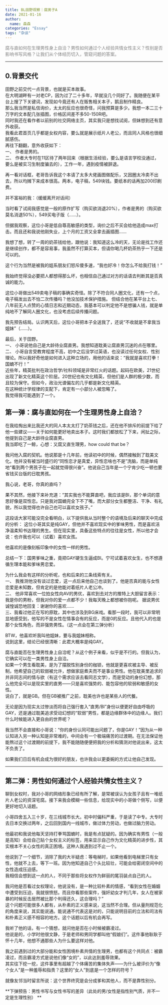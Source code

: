 ```yaml
---
title: BL田野观察｜腐男子A
date: 2021-01-16
author:
  name: 森森
categories: "Essay"
tags: "杂谈"
---
```



<span style="color:grey"> 腐与直如何在生理男性身上自洽？男性如何通过个人经验共情女性主义？性别是否影响书写风格？让我们从个体经历切入，管窥问题的答案。</span>

___________________________________________

## **0.背景交代**

田野之前交代一点背景，也就是买本故事。  
在大明湖畔有一对老CP，因为过了二十多年，早就没几个同好了。我随便在某平台上搜了下关键词，发现如今竟还有人在贩售相关本子，鹅且制作精良。   
那么我当然是私信询价，太太的反应也很奇怪，问我预算是多少。我想一本二三十万字的文本配几张插图，价格区间差不多50-150R吧。  
同时我还在看作者以前别的社交网络主页，其实我只是想找试阅，但妹想到还有意外收获。  
我看此君首页几乎都是女权内容，要么就是展示纸片人老公，而且同人风格也很细腻感伤。  
再往下翻翻，意外收获如下：  
一、 作者是男的。  
二、 作者大专时在11区待了两年回来（根据生活经验，要么是语言学校没通过，要么是被实习生制度骗去的），工作一年，遇到疫情被辞退。  

再一看对话框，老哥告诉我这个本请了太多大佬画图做配乐，又因圈太冷卖不出去，所以均摊下来成本很高。两本，电子稿，549块钱。要纸本的话再加200印刷费。  

并不富裕的我：（缓缓离开对话间）  

当时看了试阅我感觉是一般的原作扩写（购买欲消退20%），作者是男的（购买欲莫名消退50%），549买电子版（……）。  

但据我观察，这位小哥是低自尊高敏感的类型，询价之后不买会给他造成max打击。而且还和我说他刚失业，上个月的工资又全拿去画插图……  

我想了想，转了一周的奶茶钱给他，跟他说：我知道这么冷的天，无论是找工作还是继续创作，都不是容易事，我虽然不打算买本，但请你喝几杯奶茶热乎一下还是可以的。  

这个行为当然是被我的姐系朋友们怒斥傻多速，“我也好冷！你怎么不给我打钱！”  

我始终觉得没必要把人都想得那么坏，也相信自己通过对方的话语去判断其是否真诚的能力。

这位小哥做出549卖电子稿的事确实奇怪。除了不符合同人圈文化，还有一个点，电子稿发出去不怕二次传播吗？他没加技术保护措施。
但结合他在某平台上七、八年前无人点赞的心情日志和近期动态，我基本可以判定他不是想骗人钱，就是单纯地不了解同人圈文化，也没考虑后续传播问题。

我先预告结局。认识两天后，这位小哥把本子全送我了，还说“不收就是不拿我当姐妹”（……）。

最后，关于田野。  
一、 小哥说他自己是大龄待业腐直男。我想知道耽美让腐直男沉迷的点在哪里。  
二、 小哥自言受教育程度不高，初中之后没学过英语，也没读过任何女权、性别理论。所以我好奇他是如何进入这种立场的，用他的话来说：“我就是喜欢打拳！国蝻不行！”    
近些年，精英批判在政治哲学/社科领域是非常红火的话题。起码在欧美，21世纪出现了新文化精英这个阶层。20世纪也有文化精英，但他们是人群的极少数，而且较为保守。但如今，政治光谱偏左的几乎都是新文化精英。  
在这种统计学规律的支配下，肯定有一小部分人被忽略了。  
我觉得我可能遇到了一个。  

## **第一弹：腐与直如何在一个生理男性身上自洽？**

在我给掏出来比我还大的同人本太太打了奶茶钱之后，还在他不排斥的前提下给了他一些建议——关于如何能更好地卖出本子。这时我们都放松了下来，闲扯之际，他提到自己是大龄待业腐直男。  
我当即吃了一鲸，心想：又腐又直生理男，how could that be？  

我问他入腐的契机。他说那是十几年前，他读初中的时候，偶然接触到了耽美文化。他并没有被当时盛行的“同性恋才是真爱，异性恋啥也不是”洗脑，而是单纯地“看到两个男孩子在一起就觉得很兴奋”。他说自己当年是一个宁肯少吃一顿也要省钱买台版的日耽男孩。  

我心说，老哥，你真的直吗？  

果不其然，他接下来补充道：“其实我也不能算直吧，我应该是BI，那个单词的意思好像是双性恋。只是我对国蝻完全下不了嘴，而大部分女生都整洁、干净、有礼貌，所以我觉得也许自己也可以喜欢女孩子。”

这段话大家可能没完全看明白，以下提供我从当时整个的语境及后来的聊天中完成的分析：
这位小哥其实是纯GAY，但他并不喜欢现实中的爹味男性，而是喜欢洁净温柔知书达理的男生。但在现实里，具备这些特点的往往是女性，所以他才会说：也许我也可以（试着）喜欢女孩。

他喜欢的是像刻板印象中的女性一样的男性。

总结一下：国男爹味之重，竟把GAY硬生生逼成BI。宁可试着喜欢女生，也不想遵循生理本能和爹味男恋爱。

为什么我会有这样的分析呢，也和后来的三条线索有关。  
一、 我推测他没有谈过恋爱，这一点后来他自己也谈到了。他是否真的能与女性恋爱是未知数，但肯定的是他能对着纸片人老公冲。  
二、 他非常喜欢一位拍女性向AV的男优，喜欢到去对方的推特上大胆留言表示：我是你的男粉，但我对你的爱一点都不少！我每天晚上都想被你抱呢。
据说男优诚惶诚恐地回复：谢谢你的喜欢……  
三、我看过他正在写的原耽，其中也涉及到BG床戏。看那一段时，我可以非常明显地感受到，他写的不是女性在情事会有的反应，而是0的反应。且他代入的也是那个女性角色，而非强势男性。（这一点会在第三弹分析）  

BTW，他喜欢听我叫他姐妹，要与我姐妹相称。  
说到这里，结论已经很清晰：此君大概率是纯GAY。

腐与直能否在生理男性身上自洽呢？从这个例子来看，似乎是不行的。但我认为，它确实可以在一类男性身上自洽。   
如果一个男生看耽美，是为了摆脱性别身份的枷锁，他就是更喜欢被主导、被反制，他希望自己的软弱被允许，想做家庭煮夫而不是事业男性。他在耽美里追求的并非同志间的情与欲（有这个需求应该去看同志文学），而是受动的身份幻想，那么他完全可以是现实里的直男——只是喜欢强势的、能包容他的软弱和敏感的女性。  
说白了，就是GB。但在GB被推广之前，耽美也许也是某些人的代餐。  

无论是因为现实太过惨淡而将自己强行套入“直男/BI”身份以便更好自由呼吸的GAY，还是通过耽美追求受动幻想的“软弱”男性，都是边缘群体中的边缘人。我们什么时候能进入更自由的世界呢？  

我当然不会直接和小哥说：“你的身份认同可能出问题了，你是GAY！”因为从一种认知进入另一种认知是非常难的，中间会有一个极端痛苦的过渡期。在无法保证他能熬过这个过渡期的前提下，我不能随随便便把我的分析和猜测对他说出来，这太不负责了。  

如果我们日后有机会成为很好的朋友，也许我会以更委婉的方式让他自己发现。

___________________________________________

## **第二弹：男性如何通过个人经验共情女性主义？**

聊到女权时，我对小哥的网络形象已经有所了解，是常被误认为女孩子且有一堆纸片人老公的资深宅腐。接下来我会模糊一些信息，给现实中的小哥做个侧写，以便更好地切入话题。  

小哥四舍五入三十岁，在三线城市长大。初中时偏科严重，于是读了中专。大专时去日本交换过两年，之后回到国内一线城市，做过体力劳动，也做过脑力劳动。  

他最初和我说他每天坚持打拳骂国蝻时，我是有点犹疑的。因为确实有男性（一般是高知）会给自己贴个女权主义的标签，用来显示自己作为文化精英的进步性，其实根本不关心女性的真正困境。这种人我遇到过不止一个。  

他说到了一个细节，消除了我的大半疑虑：等电梯时，如果他看到电梯里只有女性，他就不上去，等下一班。因为他知道自己个头比较壮，可能会给密闭空间中的女性造成压迫感。  
我相信会想到这一点的人，不同于那些将女权作为鲜丽的尾羽装点自己的人。  

我问他是否看过女权理论，他说没有，是一种比较朴素的情感，“看到女性在婚姻中遭受到压迫，我就很愤怒。而且你看那些案件，强奸幼女才判几年，女人在被家暴的时候反击居然被比那个判得还久，这合理吗？”  
这个问题可能很多人都有，从朴素的正义感来说，这当然不合理。但从量刑规范化的角度来说，其实能说通。能说通不代表这是对的，只能说明目前的立法和司法有和朴素正义感不相容的地方。这个话题以后有机会再写。  

我听了他的话，有一个猜想，就问他是否在小时候被霸凌过。  
他说是的，小学时他很文静，于是老师和男同学都叫他“假娘们”。这件事他耿耿于怀十几年，他想不通那些人为什么要这样对他。

我之前遇到过的大部分能和女性困境朴素共情的生理男，也都有这个共同点：被霸凌过，而且霸凌方式是说他们像“女的”，以此达到羞辱效果。  
其实往下挖一挖，这件事里有超越了个体痛苦的集体失声——为什么被评价为“像个女人”是一种羞辱和指责？这里的“女人”到底是一个怎样的符号？  

就像友邻当时留言所说：这个世界终究是会分成爹和其他人，而不是靠性别分。  

**下弹预告：男性书写与女性书写的差异（此处的男/女性是指性别气质，并不一定是生理性别） ** 
 
